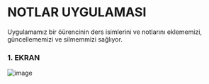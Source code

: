 # NOTLAR UYGULAMASI

Uygulamamız bir öürencinin ders isimlerini ve notlarını eklememizi, güncellememizi ve silmemmizi sağlıyor.

### 1. EKRAN
![image](https://github.com/Gorur56/Android-Java-Database-Example/assets/54911292/53180edf-2123-456c-ba48-4106cc4dc0b4)


